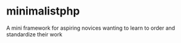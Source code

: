 # minimalistphp
A mini framework for aspiring novices wanting to learn to order and standardize their work
